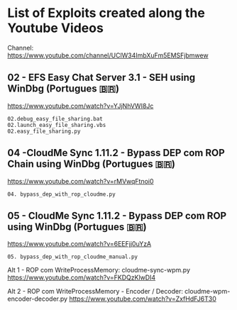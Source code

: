 # List of Exploits created along the Youtube Videos

Channel: https://www.youtube.com/channel/UClW34ImbXuFm5EMSFjbmwew

## 02 - EFS Easy Chat Server 3.1 - SEH using WinDbg (Portugues 🇧🇷)
https://www.youtube.com/watch?v=YJjNhVWI8Jc

```
02.debug_easy_file_sharing.bat
02.launch_easy_file_sharing.vbs
02.easy_file_sharing.py
```

## 04 -CloudMe Sync 1.11.2 - Bypass DEP com ROP Chain using WinDbg (Portugues 🇧🇷)
https://www.youtube.com/watch?v=rMVwqFtnoi0

```
04. bypass_dep_with_rop_cloudme.py
```

## 05 - CloudMe Sync 1.11.2 - Bypass DEP com ROP using WinDbg (Portugues 🇧🇷)
https://www.youtube.com/watch?v=6EEFjj0uYzA

```
05. bypass_dep_with_rop_cloudme_manual.py
```

Alt 1 - ROP com WriteProcessMemory: cloudme-sync-wpm.py
https://www.youtube.com/watch?v=FKDQzKlwDI4

Alt 2 - ROP com WriteProcessMemory - Encoder / Decoder: cloudme-wpm-encoder-decoder.py
https://www.youtube.com/watch?v=ZxfHdFJ6T30
